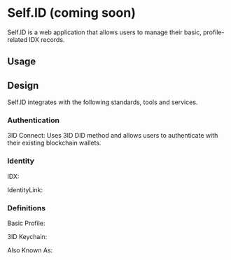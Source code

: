# Self.ID (coming soon)

Self.ID is a web application that allows users to manage their basic, profile-related IDX records.

## Usage

## Design

Self.ID integrates with the following standards, tools and services.

### Authentication

3ID Connect: Uses 3ID DID method and allows users to authenticate with their existing blockchain wallets.

### Identity

IDX:

IdentityLink:

### Definitions

Basic Profile:

3ID Keychain:

Also Known As:

</br>
</br>
</br>
